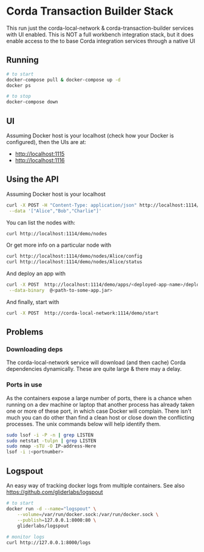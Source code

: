 # Corda Transaction Builder Stack

This run just the corda-local-network & corda-transaction-builder services 
with UI enabled. This is NOT a full workbench integration stack, but it does 
enable access to the to base Corda integration services through a native UI 

## Running 

```bash
# to start
docker-compose pull & docker-compose up -d
docker ps 

# to stop
docker-compose down
```

## UI 

Assuming Docker host is your localhost (check how your Docker is configured),
then the UIs are at:
* [http://localhost:1115](corda-local-network)
* [http://localhost:1116](corda-transaction-builder)

## Using the API 

Assuming  Docker host is your localhost 

```bash
curl -X POST -H "Content-Type: application/json" http://localhost:1114/demo/nodes/create \
 --data '["Alice","Bob","Charlie"]'
```

You can list the nodes with:

```bash
curl http://localhost:1114/demo/nodes
```

Or get more info on a particular node with 

```bash
curl http://localhost:1114/demo/nodes/Alice/config
curl http://localhost:1114/demo/nodes/Alice/status
```

And deploy an app with 

```bash
curl -X POST  http://localhost:1114/demo/apps/<deployed-app-name>/deploy \
 --data-binary  @<path-to-some-app.jar> 
```

And finally, start with 

```bash
curl -X POST  http://corda-local-network:1114/demo/start 
```


## Problems 

### Downloading deps 
The corda-local-network service will download (and then cache) Corda 
dependencies dynamically. These are quite large & there may a delay. 

### Ports in use 
As the containers expose a large number of ports, there is a chance when 
running on a dev machine or laptop that another process has already taken one 
or more of these port, in which case Docker will complain. There isn't much 
you can do other than find a clean host or close down the conflicting processes. 
The unix commands below will help identify them.

```bash
sudo lsof -i -P -n | grep LISTEN 
sudo netstat -tulpn | grep LISTEN
sudo nmap -sTU -O IP-address-Here
lsof -i :<portnumber>
```

## Logspout 

An easy way of tracking docker logs from multiple containers. See also
https://github.com/gliderlabs/logspout

```bash
# to start 
docker run -d --name="logspout" \
	--volume=/var/run/docker.sock:/var/run/docker.sock \
	--publish=127.0.0.1:8000:80 \
	gliderlabs/logspout
	
# monitor logs
curl http://127.0.0.1:8000/logs
```
